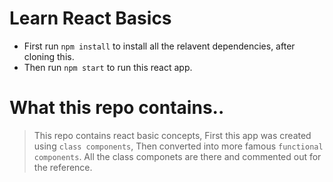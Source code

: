 # Learn React Basics

- First run `npm install` to install all the relavent dependencies, after cloning this.
- Then run `npm start` to run this react app.

# What this repo contains..

> This repo contains react basic concepts, First this app was created using `class components`, Then converted into more famous `functional components`. All the class componets are there and commented out for the reference.

